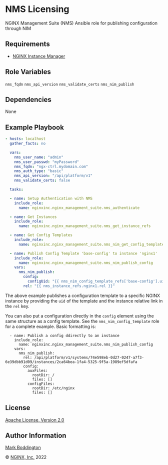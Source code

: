 NMS Licensing
=============

NGINX Management Suite (NMS) Ansible role for publishing configuration through NIM


Requirements
------------

* [NGINX Instance Manager](https://www.nginx.com/products/nginx-instance-manager/)

Role Variables
--------------

`nms_fqdn`
`nms_api_version`
`nms_validate_certs`
`nms_nim_publish`

Dependencies
------------

None

Example Playbook
----------------

```yaml
- hosts: localhost
  gather_facts: no

  vars:
    nms_user_name: "admin"
    nms_user_passwd: "myPassword"
    nms_fqdn: "ngx-ctrl.mydomain.com"
    nms_auth_type: "basic"
    nms_api_version: "/api/platform/v1"
    nms_validate_certs: false

  tasks:

  - name: Setup Authentication with NMS
    include_role: 
      name: nginxinc.nginx_management_suite.nms_authenticate

  - name: Get Instances
    include_role:
      name: nginxinc.nginx_management_suite.nms_get_instance_refs

  - name: Get Config Templates
    include_role:
      name: nginxinc.nginx_management_suite.nms_nim_get_config_template_refs

  - name: Publish Config Template 'base-config' to instance 'nginx1'
    include_role:
      name: nginxinc.nginx_management_suite.nms_nim_publish_config
    vars:
      nms_nim_publish:
        config:
          configUid: "{{ nms_nim_config_template_refs['base-config'].uid }}"
        rel: "{{ nms_instance_refs.nginx1.rel }}"

```

The above example publishes a configuration template to a specific NGINX instance by providing the
`uid` of the template and the instance relative link in the `rel` key.

You can also put a configuration directly in the `config` element using the same structure as a config
template. See the `nms_nim_config_template` role for a complete example. Basic formatting is:

```
  - name: Publish a config ddirectly to an instance
    include_role:
      name: nginxinc.nginx_management_suite.nms_nim_publish_config
    vars:
      nms_nim_publish:
        rel: /api/platform/v1/systems/74e598eb-0d27-0247-a7f3-6e39dbb91d09/instances/2ca64bea-1fa4-5325-9f5a-1989ef5dfafa
        config:
          auxFiles:
            rootDir: /
            files: []
          configFiles:
            rootDir: /etc/nginx
            files: []
```



License
-------

[Apache License, Version 2.0](./LICENSE)

Author Information
------------------

[Mark Boddington](https://github.com/TuxInvader)

&copy; [NGINX, Inc.](https://www.nginx.com/) 2022

